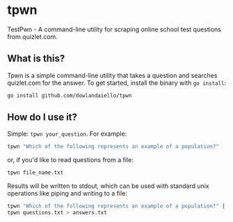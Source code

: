 # tpwn
TestPwn - A command-line utility for scraping online school test questions from quizlet.com.

## What is this?

Tpwn is a simple command-line utility that takes a question and searches quizlet.com for the answer. To get started, install the binary with `go install`:

```zsh
go install github.com/dowlandaiello/tpwn
```

## How do I use it?

Simple: `tpwn your_question`. For example:

```zsh
tpwn "Which of the following represents an example of a population?"
```

or, if you'd like to read questions from a file:

```zsh
tpwn file_name.txt
```

Results will be written to stdout, which can be used with standard unix operations like piping and writing to a file:

```zsh
tpwn "Which of the following represents an example of a population?" | xclip
tpwn questions.txt > answers.txt
```
